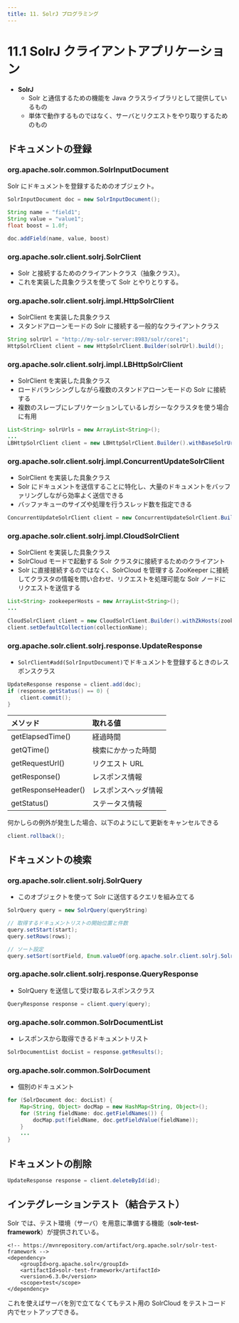 ```yaml
---
title: 11. SolrJ プログラミング
---
```


# 11.1 SolrJ クライアントアプリケーション

- **SolrJ**
	- Solr と通信するための機能を Java クラスライブラリとして提供しているもの
	- 単体で動作するものではなく、サーバとリクエストをやり取りするためのもの

## ドキュメントの登録

### org.apache.solr.common.SolrInputDocument

Solr にドキュメントを登録するためのオブジェクト。

```java
SolrInputDocument doc = new SolrInputDocument();

String name = "field1";
String value = "value1";
float boost = 1.0f;

doc.addField(name, value, boost)
```


### org.apache.solr.client.solrj.SolrClient

- Solr と接続するためのクライアントクラス（抽象クラス）。
- これを実装した具象クラスを使って Solr とやりとりする。

### org.apache.solr.client.solrj.impl.HttpSolrClient

- SolrClient を実装した具象クラス
- スタンドアローンモードの Solr に接続する一般的なクライアントクラス

```java
String solrUrl = "http://my-solr-server:8983/solr/core1";
HttpSolrClient client = new HttpSolrClient.Builder(solrUrl).build();
```

### org.apache.solr.client.solrj.impl.LBHttpSolrClient

- SolrClient を実装した具象クラス
- ロードバランシングしながら複数のスタンドアローンモードの Solr に接続する
- 複数のスレーブにレプリケーションしているレガシーなクラスタを使う場合に有用

```java
List<String> solrUrls = new ArrayList<String>();
...
LBHttpSolrClient client = new LBHttpSolrClient.Builder().withBaseSolrUrls(solrUrls.toArray(new String[0])).build();
```


### org.apache.solr.client.solrj.impl.ConcurrentUpdateSolrClient

- SolrClient を実装した具象クラス
- Solr にドキュメントを送信することに特化し、大量のドキュメントをバッファリングしながら効率よく送信できる
- バッファキューのサイズや処理を行うスレッド数を指定できる

```java
ConcurrentUpdateSolrClient client = new ConcurrentUpdateSolrClient.Builder(solrUrl).withQueueSize(queueSize).withThreadCount(threadCount).build();
```


### org.apache.solr.client.solrj.impl.CloudSolrClient

- SolrClient を実装した具象クラス
- SolrCloud モードで起動する Solr クラスタに接続するためのクライアント
- Solr に直接接続するのではなく、SolrCloud を管理する ZooKeeper に接続してクラスタの情報を問い合わせ、リクエストを処理可能な Solr ノードにリクエストを送信する

```java
List<String> zookeeperHosts = new ArrayList<String>();
...

CloudSolrClient client = new CloudSolrClient.Builder().withZkHosts(zookeeperHosts).build();
client.setDefaultCollection(collectionName);
```

### org.apache.solr.client.solrj.response.UpdateResponse

- `SolrClient#add(SolrInputDocument)`でドキュメントを登録するときのレスポンスクラス

```java
UpdateResponse response = client.add(doc);
if (response.getStatus() == 0) {
    client.commit();
}
```

| メソッド | 取れる値 |
| :-- | :-- |
| getElapsedTime() | 経過時間 |
| getQTime() | 検索にかかった時間 |
| getRequestUrl() | リクエスト URL |
| getResponse() | レスポンス情報 |
| getResponseHeader() | レスポンスヘッダ情報 |
| getStatus() | ステータス情報 |

何かしらの例外が発生した場合、以下のようにして更新をキャンセルできる

```java
client.rollback();
```


## ドキュメントの検索

### org.apache.solr.client.solrj.SolrQuery

- このオブジェクトを使って Solr に送信するクエリを組み立てる

```java
SolrQuery query = new SolrQuery(queryString)

// 取得するドキュメントリストの開始位置と件数
query.setStart(start);
query.setRows(rows);

// ソート設定
query.setSort(sortField, Enum.valueOf(org.apache.solr.client.solrj.SolrQuery.ORDER.class, sortOrder));
```

### org.apache.solr.client.solrj.response.QueryResponse

- SolrQuery を送信して受け取るレスポンスクラス

```java
QueryResponse response = client.query(query);
```

### org.apache.solr.common.SolrDocumentList

- レスポンスから取得できるドキュメントリスト

```java
SolrDocumentList docList = response.getResults();
```

### org.apache.solr.common.SolrDocument

- 個別のドキュメント

```java
for (SolrDocument doc: docList) {
    Map<String, Object> docMap = new HashMap<String, Object>();
    for (String fieldName: doc.getFieldNames()) {
        docMap.put(fieldName, doc.getFieldValue(fieldName));
    }
    ...
}
```


## ドキュメントの削除

```java
UpdateResponse response = client.deleteById(id);
```


## インテグレーションテスト（結合テスト）

Solr では、テスト環境（サーバ）を用意に準備する機能（**solr-test-framework**）が提供されている。

```
<!-- https://mvnrepository.com/artifact/org.apache.solr/solr-test-framework -->
<dependency>
    <groupId>org.apache.solr</groupId>
    <artifactId>solr-test-framework</artifactId>
    <version>6.3.0</version>
    <scope>test</scope>
</dependency>
```

これを使えばサーバを別で立てなくてもテスト用の SolrCloud をテストコード内でセットアップできる。


